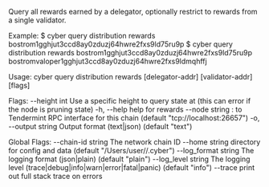 Query all rewards earned by a delegator, optionally restrict to rewards from a single validator.

Example:
$ cyber query distribution rewards bostrom1gghjut3ccd8ay0zduzj64hwre2fxs9ld75ru9p
$ cyber query distribution rewards bostrom1gghjut3ccd8ay0zduzj64hwre2fxs9ld75ru9p bostromvaloper1gghjut3ccd8ay0zduzj64hwre2fxs9ldmqhffj

Usage:
  cyber query distribution rewards [delegator-addr] [validator-addr] [flags]

Flags:
      --height int      Use a specific height to query state at (this can error if the node is pruning state)
  -h, --help            help for rewards
      --node string     <host>:<port> to Tendermint RPC interface for this chain (default "tcp://localhost:26657")
  -o, --output string   Output format (text|json) (default "text")

Global Flags:
      --chain-id string     The network chain ID
      --home string         directory for config and data (default "/Users/user//.cyber")
      --log_format string   The logging format (json|plain) (default "plain")
      --log_level string    The logging level (trace|debug|info|warn|error|fatal|panic) (default "info")
      --trace               print out full stack trace on errors
